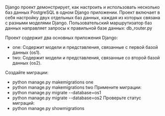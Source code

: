 Django проект демонстрирует, как настроить и использовать несколько баз данных PostgreSQL в одном Django приложении. 
Проект включает в себя настройку двух отдельных баз данных, каждая из которых связана с разными моделями Django.
Пользовательский маршрутизатор баз данных направляет запросы к правильной базе данных: db_router.py


Проект содержит два основных приложения Django:
- one: Содержит модели и представления, связанные с первой базой данных (os1).
- two: Содержит модели и представления, связанные со второй базой данных (os2).


Создайте миграции:
- python manage.py makemigrations one
- python manage.py makemigrations two
Примените миграции:
- python manage.py migrate --database=os1
- python manage.py migrate --database=os2
Проверьте статус миграций:
- python manage.py showmigrations